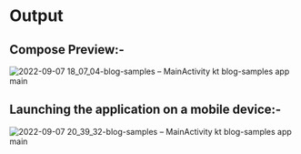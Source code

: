 # Output
## Compose Preview:-
![2022-09-07 18_07_04-blog-samples – MainActivity kt  blog-samples app main](https://user-images.githubusercontent.com/83284398/189538289-037385b6-d0d4-4f67-8c4b-cf9a7b39d5e3.png)
## Launching the application on a mobile device:-
![2022-09-07 20_39_32-blog-samples – MainActivity kt  blog-samples app main](https://user-images.githubusercontent.com/83284398/189538316-7a6bb893-926d-4cbe-b499-e02aa884171d.png)
